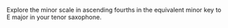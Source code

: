 Explore the minor scale in ascending fourths in the equivalent minor key to E major in your tenor saxophone.